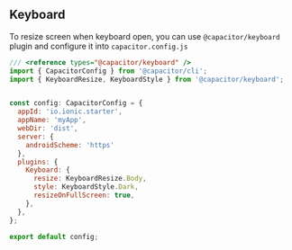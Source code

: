 ## Keyboard

To resize screen when keyboard open, you can use `@capacitor/keyboard` plugin and configure it into `capacitor.config.js`

```js
/// <reference types="@capacitor/keyboard" />
import { CapacitorConfig } from '@capacitor/cli';
import { KeyboardResize, KeyboardStyle } from '@capacitor/keyboard';


const config: CapacitorConfig = {
  appId: 'io.ionic.starter',
  appName: 'myApp',
  webDir: 'dist',
  server: {
    androidScheme: 'https'
  },
  plugins: {
    Keyboard: {
      resize: KeyboardResize.Body,
      style: KeyboardStyle.Dark,
      resizeOnFullScreen: true,
    },
  },
};

export default config;
```